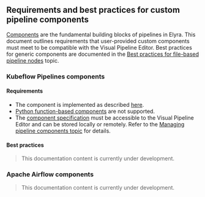 <!--
{% comment %}
Copyright 2018-2021 Elyra Authors

Licensed under the Apache License, Version 2.0 (the "License");
you may not use this file except in compliance with the License.
You may obtain a copy of the License at

http://www.apache.org/licenses/LICENSE-2.0

Unless required by applicable law or agreed to in writing, software
distributed under the License is distributed on an "AS IS" BASIS,
WITHOUT WARRANTIES OR CONDITIONS OF ANY KIND, either express or implied.
See the License for the specific language governing permissions and
limitations under the License.
{% endcomment %}
-->
## Requirements and best practices for custom pipeline components

[Components](pipeline-components.md) are the fundamental building blocks of pipelines in Elyra. This document outlines requirements that user-provided custom components must meet to be compatible with the Visual Pipeline Editor. Best practices for generic components are documented in the [Best practices for file-based pipeline nodes](best-practices-file-based-nodes.md) topic.

### Kubeflow Pipelines components

#### Requirements

- The component is implemented as described [here](https://www.kubeflow.org/docs/components/pipelines/sdk/component-development/).
- [Python function-based components](https://www.kubeflow.org/docs/components/pipelines/sdk/python-function-components/) are not supported.
- The [component specification](https://www.kubeflow.org/docs/components/pipelines/sdk/v2/component-development/#creating-a-component-specification) must be accessible to the Visual Pipeline Editor and can be stored locally or remotely. Refer to the 
[Managing pipeline components topic](pipeline-components.html#managing-pipeline-components) for details.

#### Best practices

> This documentation content is currently under development.

### Apache Airflow components

> This documentation content is currently under development.
